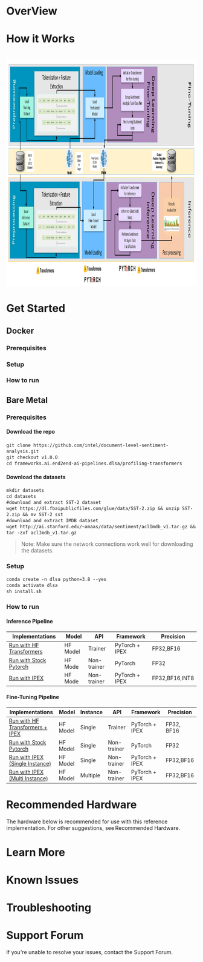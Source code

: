 # OverView


# How it Works

<br><img src="images/DLSA_workflow.png" width="800" height="600"><br>

# Get Started

## Docker

### Prerequisites 

### Setup 

### How to run 


## Bare Metal

### Prerequisites 
#### Download the repo
```
git clone https://github.com/intel/document-level-sentiment-analysis.git
git checkout v1.0.0
cd frameworks.ai.end2end-ai-pipelines.dlsa/profiling-transformers
```
#### Download the datasets
```
mkdir datasets
cd datasets
#download and extract SST-2 dataset
wget https://dl.fbaipublicfiles.com/glue/data/SST-2.zip && unzip SST-2.zip && mv SST-2 sst
#download and extract IMDB dataset
wget http://ai.stanford.edu/~amaas/data/sentiment/aclImdb_v1.tar.gz && tar -zxf aclImdb_v1.tar.gz
```
>Note: Make sure the network connections work well for downloading the datasets.
### Setup 
```
conda create -n dlsa python=3.8 --yes
conda activate dlsa
sh install.sh
```
### How to run 
#### Inference Pipeline

| Implementations                                          | Model    | API         | Framework      | Precision      |
| -------------------------------------------------------- | -------- | ----------- | -------------- | -------------- |
| [Run with HF Transformers](inference/hf-transformers.md) | HF Model | Trainer     | PyTorch + IPEX | FP32,BF16      |
| [Run with Stock Pytorch](inference/stock-pytorch.md)     | HF Mode  | Non-trainer | PyTorch        | FP32           |
| [Run with IPEX](inference/ipex.md)                       | HF Mode  | Non-trainer | PyTorch + IPEX | FP32,BF16,INT8 |

#### Fine-Tuning Pipeline


|  Implementations                               | Model    | Instance | API         | Framework       | Precision  |
| ---------------------------------- | -------- | -------- | ----------- | ----------------------- | ---------- |
| [Run with HF Transformers + IPEX ](fine-tuning/single-node-trainer.md)   | HF Model | Single   | Trainer     | PyTorch + IPEX          | FP32, BF16 |
| [Run with Stock Pytorch](fine-tuning/single-node-stock-pytorch.md) | HF Model  | Single   | Non-trainer | PyTorch                 | FP32       |
| [Run with IPEX (Single Instance)](fine-tuning/single-node-ipex.md) | HF Model  | Single   | Non-trainer | PyTorch + IPEX          | FP32,BF16  |
| [Run with IPEX (Multi Instance)](fine-tuning/multi-nodes-ipex.md) | HF Model  | Multiple | Non-trainer | PyTorch + IPEX          | FP32,BF16  |

# Recommended Hardware 
The hardware below is recommended for use with this reference implementation. For other suggestions, see Recommended Hardware.  
# Learn More 

# Known Issues 

# Troubleshooting 

# Support Forum 
If you're unable to resolve your issues, contact the Support Forum. 
